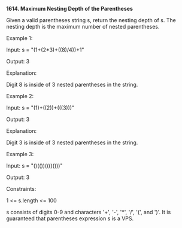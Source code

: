 <b>1614. Maximum Nesting Depth of the Parentheses</b>

Given a valid parentheses string s, return the nesting depth of s. The nesting depth is the maximum number of nested parentheses.

Example 1:

Input: s = "(1+(2*3)+((8)/4))+1"

Output: 3

Explanation:

Digit 8 is inside of 3 nested parentheses in the string.

Example 2:

Input: s = "(1)+((2))+(((3)))"

Output: 3

Explanation:

Digit 3 is inside of 3 nested parentheses in the string.

Example 3:

Input: s = "()(())((()()))"

Output: 3

Constraints:

1 <= s.length <= 100

s consists of digits 0-9 and characters '+', '-', '*', '/', '(', and ')'.
It is guaranteed that parentheses expression s is a VPS.
